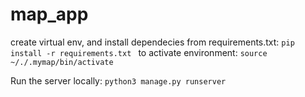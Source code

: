 # map_app

create virtual env, and install dependecies from requirements.txt:
`pip install -r requirements.txt
`
to activate environment:
`source ~/./.mymap/bin/activate
`

Run the server locally: 
`
python3 manage.py runserver
`
